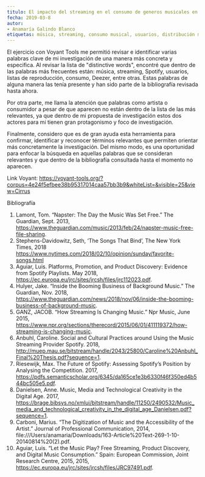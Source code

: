 ```yaml
---
titulo: El impacto del streaming en el consumo de generos musicales en Bogotá
fecha: 2019-03-8
autor:
- Anamaría Galindo Blanco
etiquetas: música, streaming, consumo musical, usuarios, distribución musical
---
```

El ejercicio con Voyant Tools me permitió revisar e identificar varias palabras clave de mi investigación de una manera más concreta y especifica. Al revisar la lista de "distinctive words", encontré que dentro de las palabras más frecuentes están: música, streaming, Spotify, usuarios, listas de reproducción, consumo, Deezer, entre otras. Estas palabras de alguna manera las tenía presente y han sido parte de la bibliografía revisada hasta ahora.

Por otra parte, me llama la atención que palabras como artista o consumidor a pesar de que aparecen no están dentro de la lista de las más relevantes, ya que dentro de mi propuesta de investigación estos dos actores para mi tienen gran protagonismo y foco de investigación. 

Finalmente, considero que es de gran ayuda esta herramienta para confirmar, identificar y reconocer términos relevantes que permiten orientar más concretamente la investigación. Del mismo modo, es una oportunidad para enfocar la búsqueda en aquellas palabras que se consideran relevantes y que dentro de la bibliografía consultada hasta el momento no aparecen. 

Link Voyant:
https://voyant-tools.org/?corpus=4e24f5efbee38b95317014caa57bb3b9&whiteList=&visible=25&view=Cirrus

Bibliografía 
1. Lamont, Tom. “Napster: The Day the Music Was Set Free.” The Guardian, Sept. 2013, 
https://www.theguardian.com/music/2013/feb/24/napster-music-free-file-sharing.
2. Stephens-Davidowitz, Seth, ‘The Songs That Bind’, The New York Times, 2018 
<https://www.nytimes.com/2018/02/10/opinion/sunday/favorite-songs.html>
3. Aguiar, Luis. Platforms, Promotion, and Product Discovery: Evidence from Spotify Playlists. May 2018, 
https://ec.europa.eu/jrc/sites/jrcsh/files/jrc112023.pdf.
4. Hulyer, Jake. “Inside the Booming Business of Background Music.” The Guardian, Nov. 2018, 
https://www.theguardian.com/news/2018/nov/06/inside-the-booming-business-of-background-music.
5. GANZ, JACOB. “How Streaming Is Changing Music.” Npr Music, June 2015, 
https://www.npr.org/sections/therecord/2015/06/01/411119372/how-streaming-is-changing-music.
6. Anbuhl, Caroline. Social and Cultural Practices around Using the Music Streaming Provider Spotify. 2018, 
http://muep.mau.se/bitstream/handle/2043/25800/Caroline%20Anbuhl_Final%20Thesis.pdf?sequence=1.
7. Riesewijk, Max. The Future of Spotify: Assessing Spotify’s Position by Analysing the Competition. 2017, 
https://pdfs.semanticscholar.org/6345/da165ce1e3b6330f46f350ed4b544bc505e5.pdf.
8. Danielsen, Anne. Music, Media and Technological Creativity in the Digital Age. 2017, 
https://brage.bibsys.no/xmlui/bitstream/handle/11250/2490532/Music_media_and_technological_creativity_in_the_digital_age_Danielsen.pdf?sequence=1.
9. Carboni, Marius. “The Digitization of Music and the Accessibility of the Artist.” Journal of Professional Communication, 2014, 
file:///Users/anamaria/Downloads/163-Article%20Text-269-1-10-20140814%20(2).pdf.
10. Aguiar, Luis. “Let the Music Play? Free Streaming, Product Discovery, and Digital Music Consumption.” Spain: European Commission, Joint Research Centre, 2015, 2015, 
https://ec.europa.eu/jrc/sites/jrcsh/files/JRC97491.pdf.
